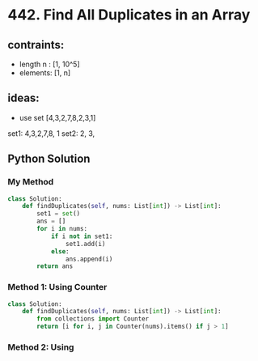 # 442. Find All Duplicates in an Array

## contraints:
- length n : [1, 10^5]
- elements: [1, n]

## ideas:
- use set
[4,3,2,7,8,2,3,1]

set1: 4,3,2,7,8, 1
set2: 2, 3,

## Python Solution

### My Method
```python
class Solution:
    def findDuplicates(self, nums: List[int]) -> List[int]:
        set1 = set()
        ans = []
        for i in nums:
            if i not in set1:
                set1.add(i)
            else:
                ans.append(i)
        return ans
```

### Method 1: Using Counter
```python
class Solution:
    def findDuplicates(self, nums: List[int]) -> List[int]:
        from collections import Counter
        return [i for i, j in Counter(nums).items() if j > 1]
```

### Method 2: Using 